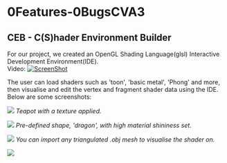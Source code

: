 # 0Features-0BugsCVA3
## **CEB - C(S)hader Environment Builder**

For our project, we created an OpenGL Shading Language(glsl) Interactive Development Environment(IDE).   
Video: [![ScreenShot](http://i.imgur.com/qKyLgGT.png)](https://youtu.be/TqwFSnDcB7A)

The user can load shaders such as 'toon', 'basic metal', 'Phong' and more, then visualise and edit the vertex and fragment shader data using the IDE. Below are some screenshots:

![](http://i.imgur.com/39SAeTX.jpg)
_Teapot with a texture applied._

![](http://i.imgur.com/XTPNWUe.jpg)
_Pre-defined shape, 'dragon', with high material shininess set._

![](http://imgur.com/lAWgj7p.jpg)
_You can import any triangulated .obj mesh to visualise the shader on._


![](http://i.imgur.com/PFQOU8r.png)
